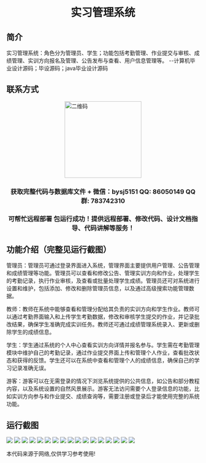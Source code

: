 <p><h1 align="center">实习管理系统</h1></p>

## 简介
实习管理系统：角色分为管理员、学生；功能包括考勤管理、作业提交与审核、成绩管理、实训方向报名及管理、公告发布与查看、用户信息管理等。    --计算机毕业设计源码；毕设源码；java毕业设计源码


## 联系方式
<img src="https://bs-1329754181.cos.ap-shanghai.myqcloud.com/wx.jpg" alt="二维码" style="display: block; margin: 0 auto;" width="200px">
<p><h3 align="center">获取完整代码与数据库文件 + 微信：bysj5151 QQ: 86050149 QQ群: 783742310</h3></p>
<p><h3 align="center">可帮忙远程部署 包运行成功！提供远程部署、修改代码、设计文档指导、代码讲解等服务！</h3></p>

## 功能介绍（完整见运行截图）
管理员：管理员可通过登录界面进入系统，管理界面主要提供用户管理、公告管理和成绩管理等功能。管理员可以查看和修改公告、管理实训方向和作业，处理学生的考勤记录，执行作业审核，及查看或批量处理学生成绩。管理员还可对系统进行设置和维护，包括添加、修改和删除管理员信息，以及通过高级搜索功能管理数据。

教师：教师在系统中能够查看和管理分配给其负责的实训方向和学生作业。教师可以通过考勤界面输入和上传学生考勤数据，修改和审核学生提交的作业，并记录批改结果，确保学生准确完成实训任务。教师还可通过成绩管理系统录入、更新或删除学生的成绩信息。

学生：学生通过系统的个人中心查看实训方向详情并报名参与。学生需在考勤管理模块中维护自己的考勤记录，通过作业提交界面上传和管理个人作业，查看批改状态和获得的反馈。学生还可以在系统中查看和管理个人的成绩信息，确保自己的学习记录准确无误。

游客：游客可以在无需登录的情况下浏览系统提供的公共信息，如公告和部分教程内容，以及系统设置的自然风景展示。游客无法访问需要个人登录信息的功能，比如实训方向参与和作业提交、成绩查询等，需要注册或登录后才能使用完整的系统功能。


## 运行截图
![](https://bs-1329754181.cos.ap-shanghai.myqcloud.com/ssm/InternManagementSystem/img/001.jpg)
![](https://bs-1329754181.cos.ap-shanghai.myqcloud.com/ssm/InternManagementSystem/img/002.jpg)
![](https://bs-1329754181.cos.ap-shanghai.myqcloud.com/ssm/InternManagementSystem/img/003.jpg)
![](https://bs-1329754181.cos.ap-shanghai.myqcloud.com/ssm/InternManagementSystem/img/004.jpg)
![](https://bs-1329754181.cos.ap-shanghai.myqcloud.com/ssm/InternManagementSystem/img/005.jpg)
![](https://bs-1329754181.cos.ap-shanghai.myqcloud.com/ssm/InternManagementSystem/img/006.jpg)
![](https://bs-1329754181.cos.ap-shanghai.myqcloud.com/ssm/InternManagementSystem/img/007.jpg)
![](https://bs-1329754181.cos.ap-shanghai.myqcloud.com/ssm/InternManagementSystem/img/008.jpg)
![](https://bs-1329754181.cos.ap-shanghai.myqcloud.com/ssm/InternManagementSystem/img/009.jpg)
![](https://bs-1329754181.cos.ap-shanghai.myqcloud.com/ssm/InternManagementSystem/img/010.jpg)
![](https://bs-1329754181.cos.ap-shanghai.myqcloud.com/ssm/InternManagementSystem/img/011.jpg)
![](https://bs-1329754181.cos.ap-shanghai.myqcloud.com/ssm/InternManagementSystem/img/012.jpg)
![](https://bs-1329754181.cos.ap-shanghai.myqcloud.com/ssm/InternManagementSystem/img/013.jpg)
![](https://bs-1329754181.cos.ap-shanghai.myqcloud.com/ssm/InternManagementSystem/img/014.jpg)
![](https://bs-1329754181.cos.ap-shanghai.myqcloud.com/ssm/InternManagementSystem/img/015.jpg)
![](https://bs-1329754181.cos.ap-shanghai.myqcloud.com/ssm/InternManagementSystem/img/016.jpg)
![](https://bs-1329754181.cos.ap-shanghai.myqcloud.com/ssm/InternManagementSystem/img/017.jpg)

<p>本代码来源于网络,仅供学习参考使用!</p>
